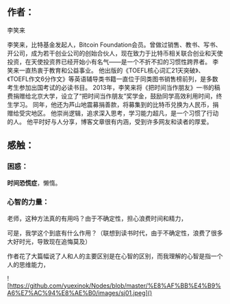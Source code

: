 ## 作者：

李笑来

李笑来，比特基金发起人，Bitcoin Foundation会员。曾做过销售、教书、写书、开公司，成为若干创业公司的创始合伙人，现在致力于比特币相关联合创业和天使投资，在天使投资界已经开始小有名气——是一个不折不扣的习惯性跨界者。
李笑来一直热衷于教育和公益事业。 他出版的《TOEFL核心词汇21天突破》、《TOEFL作文6分作文》等英语辅导类书籍一直位于同类图书销售榜前列，是多数考生参加出国考试的必读书目。
2013年，李笑来将《把时间当作朋友》一书的稿费捐赠给北京大学，设立了“把时间当作朋友”奖学金，鼓励同学高效利用时间，终生学习。 同年，他还为芦山地震募捐善款，将募集到的比特币兑换为人民币，捐赠给受灾地区。
他崇尚逻辑，追求深入思考，学习能力超凡，是一个习惯了行动的人。 他平时好与人分享，博客文章很有内涵，受到许多网友和读者的厚爱。

## 感触：

### 困惑：

**时间恐慌症**，懒惰。

### 心智的力量：

老师，这种方法真的有用吗？由于不确定性，担心浪费时间和精力，

可是，我学这个到底有什么作用？（联想到读书时代，由于不确定性，浪费了很多大好时光，导致现在追悔莫及）

作者花了大篇幅说了人和人的主要区别是在心智的区别，而我理解的心智是指一个人的思维能力，

![https://github.com/yuexinok/Nodes/blob/master/%E8%AF%BB%E4%B9%A6%E7%AC%94%E8%AE%B0/images/sj01.jpeg]()

